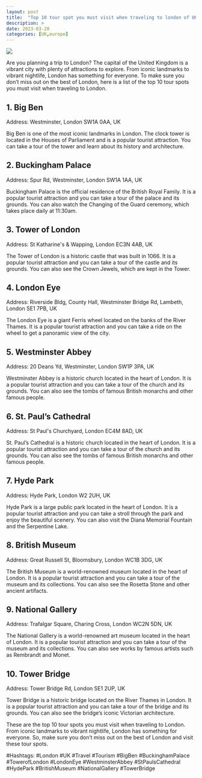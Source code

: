 ```yaml
---
layout: post
title:  "Top 10 tour spot you must visit when traveling to london of UK"
description: >
date: 2023-03-20
categories: [UK,europe]
---
```

<img src="https://source.unsplash.com/1600x900/?london,uk,travel">

Are you planning a trip to London? The capital of the United Kingdom is a vibrant city with plenty of attractions to explore. From iconic landmarks to vibrant nightlife, London has something for everyone. To make sure you don’t miss out on the best of London, here is a list of the top 10 tour spots you must visit when traveling to London. 

## 1. Big Ben 
Address: Westminster, London SW1A 0AA, UK 

Big Ben is one of the most iconic landmarks in London. The clock tower is located in the Houses of Parliament and is a popular tourist attraction. You can take a tour of the tower and learn about its history and architecture. 

## 2. Buckingham Palace 
Address: Spur Rd, Westminster, London SW1A 1AA, UK 

Buckingham Palace is the official residence of the British Royal Family. It is a popular tourist attraction and you can take a tour of the palace and its grounds. You can also watch the Changing of the Guard ceremony, which takes place daily at 11:30am. 

## 3. Tower of London 
Address: St Katharine's & Wapping, London EC3N 4AB, UK 

The Tower of London is a historic castle that was built in 1066. It is a popular tourist attraction and you can take a tour of the castle and its grounds. You can also see the Crown Jewels, which are kept in the Tower. 

## 4. London Eye 
Address: Riverside Bldg, County Hall, Westminster Bridge Rd, Lambeth, London SE1 7PB, UK 

The London Eye is a giant Ferris wheel located on the banks of the River Thames. It is a popular tourist attraction and you can take a ride on the wheel to get a panoramic view of the city. 

## 5. Westminster Abbey 
Address: 20 Deans Yd, Westminster, London SW1P 3PA, UK 

Westminster Abbey is a historic church located in the heart of London. It is a popular tourist attraction and you can take a tour of the church and its grounds. You can also see the tombs of famous British monarchs and other famous people. 

## 6. St. Paul’s Cathedral 
Address: St Paul's Churchyard, London EC4M 8AD, UK 

St. Paul’s Cathedral is a historic church located in the heart of London. It is a popular tourist attraction and you can take a tour of the church and its grounds. You can also see the tombs of famous British monarchs and other famous people. 

## 7. Hyde Park 
Address: Hyde Park, London W2 2UH, UK 

Hyde Park is a large public park located in the heart of London. It is a popular tourist attraction and you can take a stroll through the park and enjoy the beautiful scenery. You can also visit the Diana Memorial Fountain and the Serpentine Lake. 

## 8. British Museum 
Address: Great Russell St, Bloomsbury, London WC1B 3DG, UK 

The British Museum is a world-renowned museum located in the heart of London. It is a popular tourist attraction and you can take a tour of the museum and its collections. You can also see the Rosetta Stone and other ancient artifacts. 

## 9. National Gallery 
Address: Trafalgar Square, Charing Cross, London WC2N 5DN, UK 

The National Gallery is a world-renowned art museum located in the heart of London. It is a popular tourist attraction and you can take a tour of the museum and its collections. You can also see works by famous artists such as Rembrandt and Monet. 

## 10. Tower Bridge 
Address: Tower Bridge Rd, London SE1 2UP, UK 

Tower Bridge is a historic bridge located on the River Thames in London. It is a popular tourist attraction and you can take a tour of the bridge and its grounds. You can also see the bridge’s iconic Victorian architecture. 

These are the top 10 tour spots you must visit when traveling to London. From iconic landmarks to vibrant nightlife, London has something for everyone. So, make sure you don’t miss out on the best of London and visit these tour spots. 

#Hashtags: #London #UK #Travel #Tourism #BigBen #BuckinghamPalace #TowerofLondon #LondonEye #WestminsterAbbey #StPaulsCathedral #HydePark #BritishMuseum #NationalGallery #TowerBridge